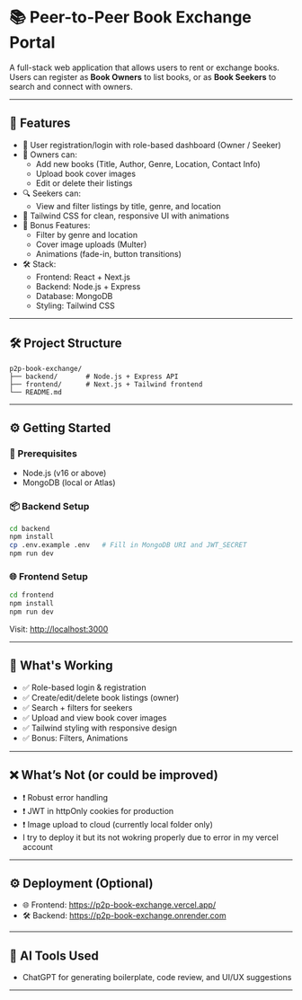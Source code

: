 # 📚 Peer-to-Peer Book Exchange Portal

A full-stack web application that allows users to rent or exchange books. Users can register as **Book Owners** to list books, or as **Book Seekers** to search and connect with owners.

---

## 🚀 Features

- 🔐 User registration/login with role-based dashboard (Owner / Seeker)
- 📖 Owners can:
  - Add new books (Title, Author, Genre, Location, Contact Info)
  - Upload book cover images
  - Edit or delete their listings
- 🔍 Seekers can:
  - View and filter listings by title, genre, and location
- 🌈 Tailwind CSS for clean, responsive UI with animations
- 🎁 Bonus Features:
  - Filter by genre and location
  - Cover image uploads (Multer)
  - Animations (fade-in, button transitions)
- 🛠️ Stack:
  - Frontend: React + Next.js
  - Backend: Node.js + Express
  - Database: MongoDB
  - Styling: Tailwind CSS

---

## 🛠️ Project Structure

```
p2p-book-exchange/
├── backend/       # Node.js + Express API
├── frontend/      # Next.js + Tailwind frontend
└── README.md
```

---

## ⚙️ Getting Started

### 🧠 Prerequisites

- Node.js (v16 or above)
- MongoDB (local or Atlas)

### 📦 Backend Setup

```bash
cd backend
npm install
cp .env.example .env   # Fill in MongoDB URI and JWT_SECRET
npm run dev
```

### 🌐 Frontend Setup

```bash
cd frontend
npm install
npm run dev
```

Visit: [http://localhost:3000](http://localhost:3000)


---

## 🧪 What's Working

- ✅ Role-based login & registration
- ✅ Create/edit/delete book listings (owner)
- ✅ Search + filters for seekers
- ✅ Upload and view book cover images
- ✅ Tailwind styling with responsive design
- ✅ Bonus: Filters, Animations

---

## ❌ What’s Not (or could be improved)

- ❗ Robust error handling
- ❗ JWT in httpOnly cookies for production
- ❗ Image upload to cloud (currently local folder only)
-   I try to deploy it but its not wokring properly due to error in my vercel account 

---

## ⚙️ Deployment (Optional)

- 🌐 Frontend: https://p2p-book-exchange.vercel.app/
- 🛠️ Backend: https://p2p-book-exchange.onrender.com

---

## 🤖 AI Tools Used

- ChatGPT for generating boilerplate, code review, and UI/UX suggestions

---

